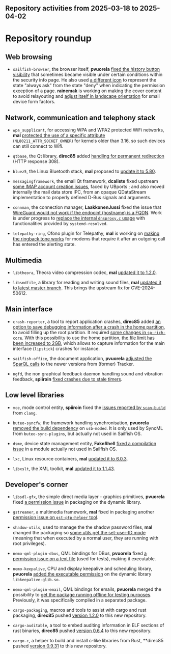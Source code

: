 Repository activities from 2025-03-18 to 2025-04-02
---------------------------------------------------

# Repository roundup

## Web browsing

* `sailfish-browser`, the browser itself, **pvuorela** [fixed the history button visibility](https://github.com/sailfishos/sailfish-browser/pull/1109) that sometimes became visible under certain conditions within the security info page. He also used [a different icon](https://github.com/sailfishos/sailfish-browser/pull/1110) to represent the state "always ask" from the state "deny" when indicating the permission exception of a page. **rainemak** is working on making the cover content to avoid relayouting and [adjust itself in landscape orientation](https://github.com/sailfishos/sailfish-browser/pull/1111) for small device form factors.

## Network, communication and telephony stack

* `wpa_supplicant`, for accessing WPA and WPA2 protected WiFi networks, **mal** [protected the use of a specific attribute](https://github.com/sailfishos/wpa_supplicant/pull/10) (`NL80211_ATTR_SOCKET_OWNER`) for kernels older than 3.16, so such devices can still connect to Wifi.

* `qtbase`, the Qt library, **direc85** added [handling for permanent redirection](https://github.com/sailfishos/qtbase/pull/20) (HTTP response 308).

* `bluez5`, the Linux Bluetooth stack, **mal** proposed to [update it to 5.80](https://github.com/sailfishos/bluez5/pull/14).

* `messagingframework`, the email Qt framework, **dcaliste** fixed upstream [some IMAP account creation issues](https://github.com/sailfishos/messagingframework/pull/44), faced by UBports ; and also moved internally the mail data store IPC, from an opaque QDataStream implementation to properly defined D-Bus signals and arguments.

* `connman`, the connection manager, **LaakkonenJussi** fixed the issue that [WireGuard would not work if the endpoint (hostname) is a FQDN](https://github.com/sailfishos/connman/pull/99). Work is under progress to [replace the internal `dnsproxy.c` usage](https://github.com/sailfishos/connman/pull/100) with functionalities provided by `systemd-resolved`.

* `telepathy-ring`, Ofono plugin for Telepathy, **mal** is working on [making the ringback tone works](https://github.com/sailfishos/telepathy-ring/pull/5) for modems that require it after an outgoing call has entered the alerting state.

## Multimedia

* `libtheora`, Theora video compression codec, **mal** [updated it to 1.2.0](https://github.com/sailfishos/libtheora/pull/3).

* `libsndfile`, a library for reading and writing sound files, **mal** [updated it to latest master branch](https://github.com/sailfishos/libsndfile/pull/5). This brings the upstream fix for CVE-2024-50612.

## Main interface

* `crash-reporter`, a tool to report application crashes, **direc85** added [an option to save debugging information after a crash in the home partition](https://github.com/sailfishos/crash-reporter/pull/59), to avoid filling up the root partition. It required [some changes in `sp-rich-core`](https://github.com/sailfishos/sp-rich-core/pull/99). With this possibility to use the home partition, [the file limit has been increased to 2GB](https://github.com/sailfishos/sp-rich-core/pull/100), which allows to capture information for the main interface (`lipstick`) crashes for instance.

* `sailfish-office`, the document application, **pvuorela** [adjusted the SparQL calls](https://github.com/sailfishos/sailfish-office/pull/196) to the newer versions from (former) Tracker.

* `ngfd`, the non graphical feedback daemon handling sound and vibration feedback, **spiiroin** [fixed crashes due to stale timers](https://github.com/sailfishos/ngfd/pull/16).

## Low level libraries

* `mce`, mode control entity, **spiiroin** fixed the [issues reported by `scan-build`](https://github.com/sailfishos/mce/pull/40) from `clang`.

* `buteo-syncfw`, the framework handling synchronisation, **pvuorela** [removed the build dependency](https://github.com/sailfishos/buteo-syncfw/pull/24) on `usb-moded`. It is only used by SyncML from `buteo-sync-plugins`, but actually not used in Sailfish OS.

* `dsme`, device state management entity, **FakeShell** [fixed a compilation issue](https://github.com/sailfishos/dsme/pull/9) in a module actually not used in Sailfish OS.

* `lxc`, Linux resource containers, **mal** [updated it to 6.0.3](https://github.com/sailfishos/lxc/pull/6).

* `libxslt`, the XML toolkit, **mal** [updated it to 1.1.43](https://github.com/sailfishos/libxslt/pull/5).

## Developer's corner

* `libsdl-gfx`, the simple direct media layer - graphics primitives, **pvuorela** fixed [a permission issue](https://github.com/sailfishos/libsdl-gfx/pull/4) in packaging on the dynamic library.

* `gstreamer`, a multimedia framework, **mal** fixed in packaging another [permission issue on `gst-ptp-helper` tool](https://github.com/sailfishos/gstreamer/pull/10).

* `shadow-utils`, used to manage the the shadow password files, **mal** changed the packaging so [some utils get the set-user-ID mode](https://github.com/sailfishos/shadow-utils/pull/6) (meaning that when executed by a normal user, they are running with root privileges).

* `nemo-qml-plugin-dbus`, QML bindings for DBus, **pvuorela** fixed [a permission issue on a text file](https://github.com/sailfishos/nemo-qml-plugin-dbus/pull/19) (used for tests), making it executable.

* `nemo-keepalive`, CPU and display keepalive and scheduling library, **pvuorela** [added the executable permission](https://github.com/sailfishos/nemo-keepalive/pull/8) on the dynamic library `libkeepalive-glib.so`.

* `nemo-qml-plugin-email`, QML bindings for emails, **pvuorela** merged the possibility to [get the package running offline for testing purposes](https://github.com/sailfishos/nemo-qml-plugin-email/pull/29). Previously, it was specifically compiled in a separated package.

* `cargo-packaging`, macros and tools to assist with cargo and rust packaging, **direc85** pushed [version 1.2.0](https://github.com/sailfishos/cargo-packaging) to this new repository.

* `cargo-auditable`, a tool to embed auditing information in ELF sections of rust binaries, **direc85** pushed [version 0.6.4](https://github.com/sailfishos/cargo-auditable) to this new repository.

* `cargo-c`, a helper to build and install c-like libraries from Rust, **direc85 pushed [version 0.9.31](https://github.com/sailfishos/cargo-c) to this new repository.
